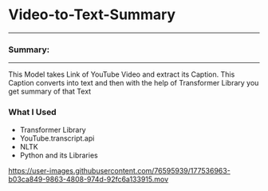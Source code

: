 # Video-to-Text-Summary
-----

### Summary:
----
This Model takes Link of YouTube Video and extract its Caption. This Caption converts into text and then with the help of Transformer Library you get summary of that Text


### What I Used
- Transformer Library
- YouTube.transcript.api
- NLTK
- Python and its Libraries

https://user-images.githubusercontent.com/76595939/177536963-b03ca849-9863-4808-974d-92fc6a133915.mov

